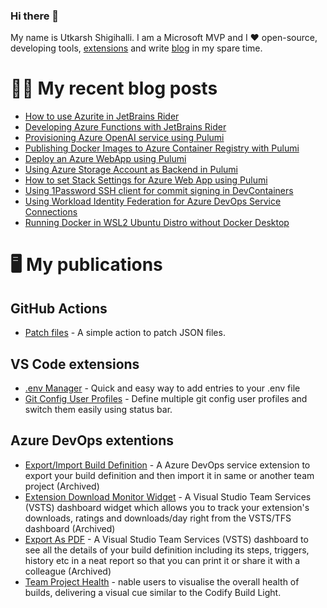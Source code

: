 ### Hi there 👋

My name is Utkarsh Shigihalli. I am a Microsoft MVP and I ❤️ open-source, developing tools, [extensions](https://marketplace.visualstudio.com/publishers/onlyutkarsh) and  write [blog](https://www.visualstudiogeeks.com) in my spare time.

<!--
**onlyutkarsh/onlyutkarsh** is a ✨ _special_ ✨ repository because its `README.md` (this file) appears on your GitHub profile.

Here are some ideas to get you started:

- 🔭 I’m currently working on ...
- 🌱 I’m currently learning ...
- 👯 I’m looking to collaborate on ...
- 🤔 I’m looking for help with ...
- 💬 Ask me about ...
- 📫 How to reach me: ...
- 😄 Pronouns: ...
- ⚡ Fun fact: ...
-->

# ✍🏽 My recent blog posts
<!-- BLOG-POST-LIST:START -->
- [How to use Azurite in JetBrains Rider](https://onlyutkarsh.medium.com/how-to-use-azurite-in-jetbrains-rider-738451df3964?source=rss-245e2fec4e3b------2)
- [Developing Azure Functions with JetBrains Rider](https://onlyutkarsh.medium.com/developing-azure-functions-in-jetbrains-rider-682e21439396?source=rss-245e2fec4e3b------2)
- [Provisioning Azure OpenAI service using Pulumi](https://onlyutkarsh.medium.com/provisioning-azure-openai-service-using-pulumi-5d539c5fa862?source=rss-245e2fec4e3b------2)
- [Publishing Docker Images to Azure Container Registry with Pulumi](https://onlyutkarsh.medium.com/publishing-docker-images-to-azure-container-registry-with-pulumi-a1609d0eaaeb?source=rss-245e2fec4e3b------2)
- [Deploy an Azure WebApp using Pulumi](https://blog.devgenius.io/deploy-an-azure-webapp-using-pulumi-d900f8c72af5?source=rss-245e2fec4e3b------2)
- [Using Azure Storage Account as Backend in Pulumi](https://onlyutkarsh.medium.com/using-azure-storage-account-as-backend-in-pulumi-cb65e7c50407?source=rss-245e2fec4e3b------2)
- [How to set Stack Settings for Azure Web App using Pulumi](https://onlyutkarsh.medium.com/how-to-set-stack-settings-for-azure-web-app-using-pulumi-b97156d55b39?source=rss-245e2fec4e3b------2)
- [Using 1Password SSH client for commit signing in DevContainers](https://onlyutkarsh.medium.com/using-1password-ssh-client-for-commit-signing-in-devcontainers-f0cb55effa46?source=rss-245e2fec4e3b------2)
- [Using Workload Identity Federation for Azure DevOps Service Connections](https://onlyutkarsh.medium.com/using-workload-identity-federation-for-azure-devops-service-connections-3aab8a0cf9a3?source=rss-245e2fec4e3b------2)
- [Running Docker in WSL2 Ubuntu Distro without Docker Desktop](https://onlyutkarsh.medium.com/running-docker-in-wsl2-ubuntu-distro-without-docker-desktop-6ec495e8bb4d?source=rss-245e2fec4e3b------2)
<!-- BLOG-POST-LIST:END -->

# 🖥️ My publications

## GitHub Actions
- [Patch files](https://github.com/marketplace/actions/patch-files) - A simple action to patch JSON files.

## VS Code extensions
- [.env Manager](https://marketplace.visualstudio.com/items?itemName=onlyutkarsh.envmanager) - Quick and easy way to add entries to your .env file
- [Git Config User Profiles](https://marketplace.visualstudio.com/items?itemName=onlyutkarsh.git-config-user-profiles) - Define multiple git config user profiles and switch them easily using status bar. 

## Azure DevOps extentions
- [Export/Import Build Definition](https://marketplace.visualstudio.com/items?itemName=onlyutkarsh.ExportImportBuildDefinition) - A Azure DevOps service extension to export your build definition and then import it in same or another team project (Archived)
- [Extension Download Monitor Widget](https://marketplace.visualstudio.com/items?itemName=onlyutkarsh.extensiondownloadmonitor) - A Visual Studio Team Services (VSTS) dashboard widget which allows you to track your extension's downloads, ratings and downloads/day right from the VSTS/TFS dashboard (Archived)
- [Export As PDF](https://marketplace.visualstudio.com/items?itemName=onlyutkarsh.ExportAsPDF) - A Visual Studio Team Services (VSTS) dashboard to see all the details of your build definition including its steps, triggers, history etc in a neat report so that you can print it or share it with a colleague (Archived)
- [Team Project Health](https://marketplace.visualstudio.com/items?itemName=ms-devlabs.TeamProjectHealth) - nable users to visualise the overall health of builds, delivering a visual cue similar to the Codify Build Light.
